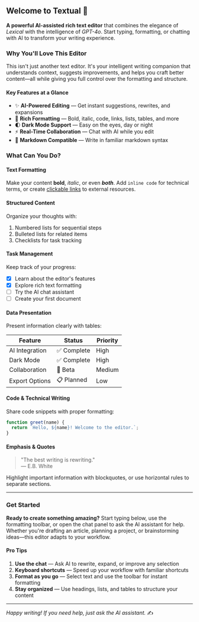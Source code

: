 ## Welcome to Textual 🚀

**A powerful AI-assisted rich text editor** that combines the elegance of _Lexical_ with the intelligence of _GPT-4o_. Start typing, formatting, or chatting with AI to transform your writing experience.

### Why You'll Love This Editor

This isn't just another text editor. It's your intelligent writing companion that understands context, suggests improvements, and helps you craft better content—all while giving you full control over the formatting and structure.

#### Key Features at a Glance

- ✨ **AI-Powered Editing** — Get instant suggestions, rewrites, and expansions
- 🎨 **Rich Formatting** — Bold, italic, code, links, lists, tables, and more
- 🌓 **Dark Mode Support** — Easy on the eyes, day or night
- ⚡ **Real-Time Collaboration** — Chat with AI while you edit
- 📝 **Markdown Compatible** — Write in familiar markdown syntax

### What Can You Do?

#### Text Formatting

Make your content **bold**, _italic_, or even **_both_**. Add `inline code` for technical terms, or create [clickable links](https://github.com) to external resources.

#### Structured Content

Organize your thoughts with:

1. Numbered lists for sequential steps
2. Bulleted lists for related items
3. Checklists for task tracking

#### Task Management

Keep track of your progress:

- [x] Learn about the editor's features
- [x] Explore rich text formatting
- [ ] Try the AI chat assistant
- [ ] Create your first document

#### Data Presentation

Present information clearly with tables:

| Feature        | Status      | Priority |
| -------------- | ----------- | -------- |
| AI Integration | ✅ Complete | High     |
| Dark Mode      | ✅ Complete | High     |
| Collaboration  | 🚧 Beta     | Medium   |
| Export Options | 📋 Planned  | Low      |

#### Code & Technical Writing

Share code snippets with proper formatting:

```javascript
function greet(name) {
  return `Hello, ${name}! Welcome to the editor.`;
}
```

#### Emphasis & Quotes

> "The best writing is rewriting."  
> — E.B. White

Highlight important information with blockquotes, or use horizontal rules to separate sections.

---

### Get Started

**Ready to create something amazing?** Start typing below, use the formatting toolbar, or open the chat panel to ask the AI assistant for help. Whether you're drafting an article, planning a project, or brainstorming ideas—this editor adapts to your workflow.

#### Pro Tips

1. **Use the chat** — Ask AI to rewrite, expand, or improve any selection
2. **Keyboard shortcuts** — Speed up your workflow with familiar shortcuts
3. **Format as you go** — Select text and use the toolbar for instant formatting
4. **Stay organized** — Use headings, lists, and tables to structure your content

---

_Happy writing! If you need help, just ask the AI assistant._ ✍️
